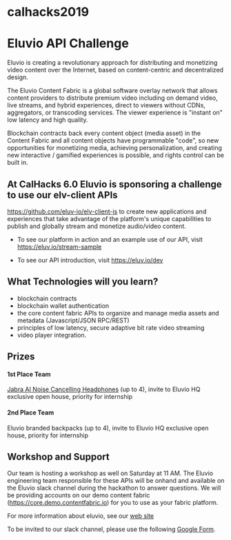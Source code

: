 # calhacks2019

# Eluvio API Challenge #

Eluvio is creating a revolutionary approach for distributing and monetizing video content over the Internet, based on content-centric and decentralized design.

The Eluvio Content Fabric is a global software overlay network that allows content providers to distribute premium video including on demand video, live streams, and hybrid experiences, direct to viewers without CDNs, aggregators, or transcoding services. The viewer experience is "instant on" low latency and high quality.

Blockchain contracts back every content object (media asset) in the Content Fabric and all content objects have programmable "code", so new opportunities for monetizing media, achieving personalization, and creating new interactive / gamified experiences is possible, and rights control can be built in.

## At CalHacks 6.0 Eluvio is sponsoring a challenge to use our elv-client APIs ##
https://github.com/eluv-io/elv-client-js to create new applications and experiences that take advantage of the platform's unique capabilities to publish and globally stream and monetize audio/video content.

- To see our platform in action and an example use of our API, visit https://eluv.io/stream-sample

- To see our API introduction, visit https://eluv.io/dev

## What Technologies will you learn? ##
- blockchain contracts
- blockchain wallet authentication
- the core content fabric APIs to organize and manage media assets and metadata (Javascript/JSON RPC/REST)
- principles of low latency, secure adaptive bit rate video streaming
- video player integration.

## Prizes ##
#### 1st Place Team ####
[Jabra AI Noise Cancelling Headphones](https://www.jabra.com/about/news-and-press-releases/local/us/2018/jabra-launches-elite-85h-headphones-with-smartsound) (up to 4), invite to Eluvio HQ exclusive open house, priority for internship
#### 2nd Place Team ####
Eluvio branded backpacks (up to 4), invite to Eluvio HQ exclusive open house, priority for internship

## Workshop and Support ##
Our team is hosting a workshop as well on Saturday at 11 AM.
The Eluvio engineering team responsible for these APIs will be onhand and available on the Eluvio slack channel during the hackathon to answer questions. We will be providing accounts on our demo content fabric (https://core.demo.contentfabric.io) for you to use as your fabric platform.

For more information about eluvio, see our [web site](https://eluv.io)

To be invited to our slack channel, please use the following [Google Form](https://forms.gle/HfY6fZRakkZRGFhN6).
